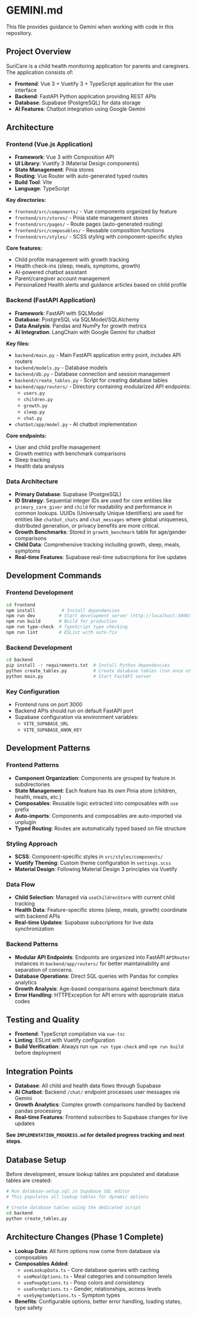# GEMINI.md

This file provides guidance to Gemini when working with code in this repository.

## Project Overview

SuriCare is a child health monitoring application for parents and caregivers. The application consists of:

- **Frontend**: Vue 3 + Vuetify 3 + TypeScript application for the user interface
- **Backend**: FastAPI Python application providing REST APIs
- **Database**: Supabase (PostgreSQL) for data storage
- **AI Features**: Chatbot integration using Google Gemini

## Architecture

### Frontend (Vue.js Application)
- **Framework**: Vue 3 with Composition API
- **UI Library**: Vuetify 3 (Material Design components)
- **State Management**: Pinia stores
- **Routing**: Vue Router with auto-generated typed routes
- **Build Tool**: Vite
- **Language**: TypeScript

**Key directories:**
- `frontend/src/components/` - Vue components organized by feature
- `frontend/src/stores/` - Pinia state management stores
- `frontend/src/pages/` - Route pages (auto-generated routing)
- `frontend/src/composables/` - Reusable composition functions
- `frontend/src/styles/` - SCSS styling with component-specific styles

**Core features:**
- Child profile management with growth tracking
- Health check-ins (sleep, meals, symptoms, growth)
- AI-powered chatbot assistant
- Parent/caregiver account management
- Personalized Health alerts and guidance articles based on child profile

### Backend (FastAPI Application)
- **Framework**: FastAPI with SQLModel
- **Database**: PostgreSQL via SQLModel/SQLAlchemy
- **Data Analysis**: Pandas and NumPy for growth metrics
- **AI Integration**: LangChain with Google Gemini for chatbot

**Key files:**
- `backend/main.py` - Main FastAPI application entry point, includes API routers
- `backend/models.py` - Database models
- `backend/db.py` - Database connection and session management
- `backend/create_tables.py` - Script for creating database tables
- `backend/app/routers/` - Directory containing modularized API endpoints:
  - `users.py`
  - `children.py`
  - `growth.py`
  - `sleep.py`
  - `chat.py`
- `chatbot/app/model.py` - AI chatbot implementation

**Core endpoints:**
- User and child profile management
- Growth metrics with benchmark comparisons
- Sleep tracking
- Health data analysis

### Data Architecture
- **Primary Database**: Supabase (PostgreSQL)
- **ID Strategy**: Sequential integer IDs are used for core entities like `primary_care_giver` and `child` for readability and performance in common lookups. UUIDs (Universally Unique Identifiers) are used for entities like `chatbot_chats` and `chat_messages` where global uniqueness, distributed generation, or privacy benefits are more critical.
- **Growth Benchmarks**: Stored in `growth_benchmark` table for age/gender comparisons
- **Child Data**: Comprehensive tracking including growth, sleep, meals, symptoms
- **Real-time Features**: Supabase real-time subscriptions for live updates

## Development Commands

### Frontend Development
```bash
cd frontend
npm install          # Install dependencies
npm run dev         # Start development server (http://localhost:3000)
npm run build       # Build for production
npm run type-check  # TypeScript type checking
npm run lint        # ESLint with auto-fix
```

### Backend Development
```bash
cd backend
pip install -r requirements.txt  # Install Python dependencies
python create_tables.py          # Create database tables (run once or after schema changes)
python main.py                   # Start FastAPI server
```

### Key Configuration
- Frontend runs on port 3000
- Backend APIs should run on default FastAPI port
- Supabase configuration via environment variables:
  - `VITE_SUPABASE_URL`
  - `VITE_SUPABASE_ANON_KEY`

## Development Patterns

### Frontend Patterns
- **Component Organization**: Components are grouped by feature in subdirectories
- **State Management**: Each feature has its own Pinia store (children, health, meals, etc.)
- **Composables**: Reusable logic extracted into composables with `use` prefix
- **Auto-imports**: Components and composables are auto-imported via unplugin
- **Typed Routing**: Routes are automatically typed based on file structure

### Styling Approach
- **SCSS**: Component-specific styles in `src/styles/components/`
- **Vuetify Theming**: Custom theme configuration in `settings.scss`
- **Material Design**: Following Material Design 3 principles via Vuetify

### Data Flow
- **Child Selection**: Managed via `useChildrenStore` with current child tracking
- **Health Data**: Feature-specific stores (sleep, meals, growth) coordinate with backend APIs
- **Real-time Updates**: Supabase subscriptions for live data synchronization

### Backend Patterns
- **Modular API Endpoints**: Endpoints are organized into FastAPI `APIRouter` instances in `backend/app/routers/` for better maintainability and separation of concerns.
- **Database Operations**: Direct SQL queries with Pandas for complex analytics
- **Growth Analysis**: Age-based comparisons against benchmark data
- **Error Handling**: HTTPException for API errors with appropriate status codes

## Testing and Quality
- **Frontend**: TypeScript compilation via `vue-tsc`
- **Linting**: ESLint with Vuetify configuration
- **Build Verification**: Always run `npm run type-check` and `npm run build` before deployment

## Integration Points
- **Database**: All child and health data flows through Supabase
- **AI Chatbot**: Backend `/chat/` endpoint processes user messages via Gemini
- **Growth Analytics**: Complex growth comparisons handled by backend pandas processing
- **Real-time Features**: Frontend subscribes to Supabase changes for live updates

**See `IMPLEMENTATION_PROGRESS.md` for detailed progress tracking and next steps.**

## Database Setup
Before development, ensure lookup tables are populated and database tables are created:
```bash
# Run database-setup.sql in Supabase SQL editor
# This populates all lookup tables for dynamic options

# Create database tables using the dedicated script
cd backend
python create_tables.py
```

## Architecture Changes (Phase 1 Complete)
- **Lookup Data**: All form options now come from database via composables
- **Composables Added**:
  - `useLookupData.ts` - Core database queries with caching
  - `useMealOptions.ts` - Meal categories and consumption levels  
  - `usePoopOptions.ts` - Poop colors and consistency
  - `useFormOptions.ts` - Gender, relationships, access levels
  - `useSymptomOptions.ts` - Symptom types
- **Benefits**: Configurable options, better error handling, loading states, type safety